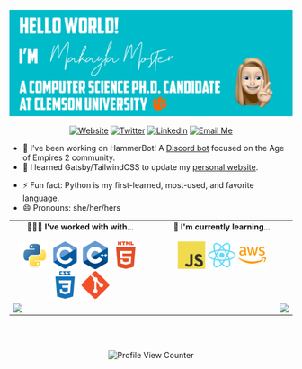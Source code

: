 <!-- ### Hi there 👋 -->

<!--
**makayla-moster/makayla-moster** is a ✨ _special_ ✨ repository because its `README.md` (this file) appears on your GitHub profile.

Here are some ideas to get you started:

- 🤖 I’m currently working on ...
- 🌱 I’m currently learning ...
- 👯 I’m looking to collaborate on ...
- 🤔 I’m looking for help with ...
- 💬 Ask me about ...
- 📫 How to reach me: ...
- 😄 Pronouns: ...
- ⚡ Fun fact: ...
-->


<!-- <h3>Hello there! 👋<br>I'm Makayla Moster<br>a Computer Science Ph.D. student at Clemson University</h3> -->

![](imgs/Readme_2.png)

<div align="center"> 
  
  [![Website][website-shield]][website-url]
  [![Twitter][twitter-shield]][twitter-url] 
  [![LinkedIn][linkedin-shield]][linkedin-url]
  [![Email Me][email-shield]][email-url] 
  
  
</div>
<!-- 
<h4 align="center"> <a href="https://makayla-moster.github.io/index.html">Website</a> • <a href="https://twitter.com/makaylamoster">Twitter</a> • <a href="https://www.linkedin.com/in/mmoster/">LinkedIn</a> • <a href="mailto:mmoster@clemson.edu">Email</a></h4> -->

- 🤖 I’ve been working on HammerBot! A [Discord bot](https://github.com/makayla-moster/HammerBot) focused on the Age of Empires 2 community.
- 🌱 I learned Gatsby/TailwindCSS to update my [personal website](https://makayla-moster.github.io/).
<!-- - 💻 I recently collaborated on a [Fractal Generation Website](https://fractals.iapetus11.me/) as part of a Hackathon. -->
<!-- - ☠ I recently created a [pirate-themed hangman game](https://makayla-moster.github.io/hackman_hangman/) as part of a Discord Programming Challenge. -->
- ⚡ Fun fact: Python is my first-learned, most-used, and favorite language.
- 😄 Pronouns: she/her/hers
<!-- - 🌱 I’m currently learning how to transfer [HammerBot](https://github.com/makayla-moster/HammerBot) into a [Twitch HammerBot](https://github.com/makayla-moster/HammerBot_Twitch). -->

<!-- - I'm currently working on HammerBot, a Discord and (hopefully soon) Twitch bot focused around the Age of Empires 2 community. 

[![Makayla's GitHub stats](https://github-readme-stats.vercel.app/api?username=makayla-moster&count_private=true&show_icons=true&theme=react)](https://github.com/makayla-moster/github-readme-stats)[![Readme Card](https://github-readme-stats.vercel.app/api/pin/?username=makayla-moster&repo=HammerBot&theme=react)](https://github.com/makayla-moster/HammerBot) -->

<!-- [![Moster-Used Languages](https://github-readme-stats.vercel.app/api/top-langs/?username=makayla-moster&layout=compact&theme=github_dark)](https://github.com/makayla-moster/github-readme-stats) -->

<!-- <p>
  <details style="float:left" open>
    <summary><samp><b> 🚀 My Languages </b> </samp> </summary>
  <img src = 'https://github.com/devicons/devicon/blob/master/icons/python/python-original.svg' alt='Python' width='50'/>
  <img src = 'https://github.com/devicons/devicon/blob/master/icons/cplusplus/cplusplus-original.svg' alt='C++' width='50'/>
  </details>
    <details style="float:right" open>
    <summary><samp> <b>⚡️ My Skills </b> </samp> </summary>
  <img src = 'https://github.com/devicons/devicon/blob/master/icons/docker/docker-plain.svg' alt='Docker' width='50'/>
  <img src = 'https://github.com/devicons/devicon/blob/master/icons/amazonwebservices/amazonwebservices-plain-wordmark.svg' alt='AWS' width='50'/>
  <img src = 'https://github.com/devicons/devicon/blob/master/icons/azure/azure-original.svg' alt='Azure' width='50'/>
  <img src = 'https://github.com/devicons/devicon/blob/master/icons/git/git-plain.svg' alt='Git' width='50'/>
  <img src = 'https://github.com/devicons/devicon/blob/master/icons/vim/vim-plain.svg' alt='Vim' width='50'/>
  <img src = 'https://github.com/devicons/devicon/blob/master/icons/vuejs/vuejs-original.svg' alt='Vue' width='50'/>
  </details>
</p> -->


<table>
  <tr>
    <td valign="top" align="center" width="50%">
        <b> 👩🏼‍💻 I've worked with with...</b> </br></br>
          <img src = 'https://github.com/devicons/devicon/blob/master/icons/python/python-original.svg' alt='Python' width='50'/>
          <img src = 'https://github.com/devicons/devicon/blob/master/icons/c/c-original.svg' alt='C' width='50'/>
          <img src = 'https://github.com/devicons/devicon/blob/master/icons/cplusplus/cplusplus-original.svg' alt='C++' width='50'/>
          <img src = 'https://github.com/devicons/devicon/blob/master/icons/html5/html5-plain-wordmark.svg' alt='HTML5' width='50'/>
          <img src = 'https://github.com/devicons/devicon/blob/master/icons/css3/css3-plain-wordmark.svg' alt='CSS3' width='50'/>
          <img src = 'https://github.com/devicons/devicon/blob/master/icons/git/git-plain.svg' alt='Git' width='50'/>
<!--           <img src = 'https://github.com/devicons/devicon/blob/master/icons/css3/css3-plain-wordmark.svg' alt='CSS3' width='50'/> -->
    </td>
    <td valign="top" align="center" width="50%">
      <b> 🧠 I'm currently learning... </b> </br></br>
<!--           <img src = 'https://github.com/devicons/devicon/blob/master/icons/docker/docker-plain.svg' alt='Docker' width='50'/>
          <img src = 'https://github.com/devicons/devicon/blob/master/icons/azure/azure-original.svg' alt='Azure' width='50'/> -->
<!--           <img src = 'https://github.com/devicons/devicon/blob/master/icons/git/git-plain.svg' alt='Git' width='50'/> -->
<!--           <img src = 'https://github.com/devicons/devicon/blob/master/icons/vim/vim-plain.svg' alt='Vim' width='50'/>
          <img src = 'https://github.com/devicons/devicon/blob/master/icons/vuejs/vuejs-original.svg' alt='Vue' width='50'/> -->
          <img src = 'https://github.com/devicons/devicon/blob/master/icons/javascript/javascript-original.svg' alt='JS' width='50'/>
          <img src = 'https://github.com/devicons/devicon/blob/master/icons/react/react-original.svg' alt='React' width='50'/>
          <img src = 'https://github.com/devicons/devicon/blob/master/icons/amazonwebservices/amazonwebservices-plain-wordmark.svg' alt='AWS' width='50'/>
     </td>
  </tr>
  <tr>
    <td valign="top" align="center" width="50%">
      <a href="https://github.com/DenverCoder1/github-readme-streak-stats">
        <img align="left" src="https://github-readme-stats.vercel.app/api?username=makayla-moster&count_private=true&show_icons=true&theme=react" class="responsive" />
      </a>
    </td>
    <td valign="top" align="center" width="50%">
      <a href="https://github.com/anuraghazra/github-readme-stats">
        <img align="right" src="http://github-readme-streak-stats.herokuapp.com?user=makayla-moster&theme=react" class="responsive" />
      </a>
    </td>
  </tr>
  
<!--   <tr>
    <td valign="top" width="50%">
      <a href="https://github.com/anuraghazra/github-readme-stats">
        <img src="https://github-readme-stats.vercel.app/api/wakatime?username=makaylamoster&theme=react&custom_title=Wakatime%20Stats%20(All%20 Time)&layout=compact" align="right">
      </a>
    </td>
    <td valign="top" width="50%">
      <a href="https://github.com/anuraghazra/github-readme-stats">
            <img align="left" src="https://github-readme-stats.vercel.app/api/top-langs/?username=makayla-moster&theme=react&card_width=500&langs_count=9" class="responsive" />
      </a>
    </td>
  </tr> -->
</table>
</br>  
</br>  
<div align="center">  
  
  ![Profile View Counter](https://komarev.com/ghpvc/?username=makayla-moster&style=flat-square&color=blue)  
  
</div>

<!-- MARKDOWN LINKS & IMAGES -->
<!-- https://www.markdownguide.org/basic-syntax/#reference-style-links -->
[website-shield]: https://img.shields.io/badge/-makayla--moster.github.io-green?style=flat-square&logo=github&logoColor=white&link=https://makayla-moster.github.io/
[website-url]: https://makayla-moster.github.io/
[twitter-shield]: https://img.shields.io/badge/-@makaylamoster-blue?style=flat-square&logo=Twitter&logoColor=white&link=https://twitter.com/makaylamoster
[twitter-url]: https://twitter.com/makaylamoster 
[linkedin-shield]: https://img.shields.io/badge/-Makayla%20Moster-blue?style=flat-square&logo=Linkedin&logoColor=white&link=https://www.linkedin.com/in/mmoster/
[linkedin-url]: https://www.linkedin.com/in/mmoster/
[email-shield]: https://img.shields.io/badge/-mmoster@clemson.edu-red?style=flat-square&logo=Gmail&logoColor=white&link=mailto:mmoster@clemson.edu
[email-url]: mailto:mmoster@clemson.edu
